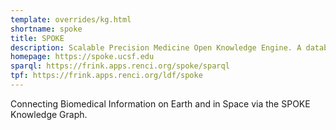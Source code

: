 ```yaml
---
template: overrides/kg.html
shortname: spoke
title: SPOKE
description: Scalable Precision Medicine Open Knowledge Engine. A database of databases.
homepage: https://spoke.ucsf.edu
sparql: https://frink.apps.renci.org/spoke/sparql
tpf: https://frink.apps.renci.org/ldf/spoke
---
```


Connecting Biomedical Information on Earth and in Space via the SPOKE Knowledge Graph.
